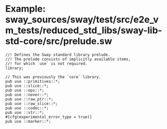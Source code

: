 # Example: sway_sources/sway/test/src/e2e_vm_tests/reduced_std_libs/sway-lib-std-core/src/prelude.sw

```sway
//! Defines the Sway standard library prelude.
//! The prelude consists of implicitly available items,
//! for which `use` is not required.
library;

// This was previously the `core` library.
pub use ::primitives::*;
pub use ::slice::*;
pub use ::ops::*;
pub use ::never::*;
pub use ::raw_ptr::*;
pub use ::raw_slice::*;
pub use ::codec::*;
pub use ::str::*;
#[cfg(experimental_error_type = true)]
pub use ::marker::*;

```
